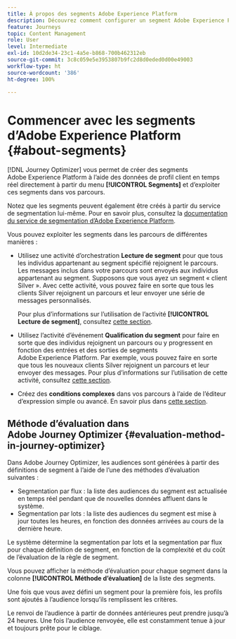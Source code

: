```yaml
---
title: À propos des segments Adobe Experience Platform
description: Découvrez comment configurer un segment Adobe Experience Platform
feature: Journeys
topic: Content Management
role: User
level: Intermediate
exl-id: 10d2de34-23c1-4a5e-b868-700b462312eb
source-git-commit: 3c8c059e5e3953807b9fc2d8d0eded0d00e49003
workflow-type: ht
source-wordcount: '386'
ht-degree: 100%

---
```


# Commencer avec les segments d’Adobe Experience Platform {#about-segments}

[!DNL Journey Optimizer]  vous permet de créer des segments Adobe Experience Platform à l’aide des données de profil client en temps réel directement à partir du menu **[!UICONTROL Segments]** et d’exploiter ces segments dans vos parcours.

Notez que les segments peuvent également être créés à partir du service de segmentation lui-même. Pour en savoir plus, consultez la [documentation du service de segmentation d’Adobe Experience Platform](https://experienceleague.adobe.com/docs/experience-platform/segmentation/home.html?lang=fr).

Vous pouvez exploiter les segments dans les parcours de différentes manières :

* Utilisez une activité d’orchestration **Lecture de segment** pour que tous les individus appartenant au segment spécifié rejoignent le parcours. Les messages inclus dans votre parcours sont envoyés aux individus appartenant au segment. Supposons que vous ayez un segment « client Silver ». Avec cette activité, vous pouvez faire en sorte que tous les clients Silver rejoignent un parcours et leur envoyer une série de messages personnalisés.

   Pour plus d’informations sur l’utilisation de l’activité **[!UICONTROL Lecture de segment]**, consultez [cette section](../building-journeys/read-segment.md#configuring-segment-trigger-activity).

* Utilisez l’activité d’événement **Qualification du segment** pour faire en sorte que des individus rejoignent un parcours ou y progressent en fonction des entrées et des sorties de segments Adobe Experience Platform. Par exemple, vous pouvez faire en sorte que tous les nouveaux clients Silver rejoignent un parcours et leur envoyer des messages. Pour plus d’informations sur l’utilisation de cette activité, consultez [cette section](../building-journeys/segment-qualification-events.md).

* Créez des **conditions complexes** dans vos parcours à l’aide de l’éditeur d’expression simple ou avancé. En savoir plus dans [cette section](../building-journeys/condition-activity.md#using-a-segment).

## Méthode d’évaluation dans Adobe Journey Optimizer {#evaluation-method-in-journey-optimizer}

Dans Adobe Journey Optimizer, les audiences sont générées à partir des définitions de segment à l’aide de l’une des méthodes d’évaluation suivantes :

* Segmentation par flux : la liste des audiences du segment est actualisée en temps réel pendant que de nouvelles données affluent dans le système.
* Segmentation par lots : la liste des audiences du segment est mise à jour toutes les heures, en fonction des données arrivées au cours de la dernière heure.

Le système détermine la segmentation par lots et la segmentation par flux pour chaque définition de segment, en fonction de la complexité et du coût de l’évaluation de la règle de segment.

Vous pouvez afficher la méthode d’évaluation pour chaque segment dans la colonne **[!UICONTROL Méthode d’évaluation]** de la liste des segments.

Une fois que vous avez défini un segment pour la première fois, les profils sont ajoutés à l’audience lorsqu’ils remplissent les critères.

Le renvoi de l’audience à partir de données antérieures peut prendre jusqu’à 24 heures. Une fois l’audience renvoyée, elle est constamment tenue à jour et toujours prête pour le ciblage.
